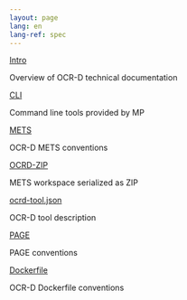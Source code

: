 ```yaml
---
layout: page
lang: en
lang-ref: spec
---
```


<div class="tile is-ancestor">

  <div class="tile is-parent">
    <article class="tile is-child box">
      <p class="title"><a href="intro">Intro</a></p>
      <p class="subtitle">Overview of OCR-D technical documentation</p>
    </article>
  </div>

  <div class="tile is-parent">
    <article class="tile is-child box">
      <p class="title"><a href="cli">CLI</a></p>
      <p class="subtitle">Command line tools provided by MP</p>
    </article>
  </div>

</div>

<div class="tile is-ancestor">

  <div class="tile is-parent">
    <article class="tile is-child box">
      <p class="title"><a href="mets">METS</a></p>
      <p class="subtitle">OCR-D METS conventions</p>
    </article>
  </div>

  <div class="tile is-parent">
    <article class="tile is-child box">
      <p class="title"><a href="ocrd_zip">OCRD-ZIP</a></p>
      <p class="subtitle">METS workspace serialized as ZIP</p>
    </article>
  </div>

  <div class="tile is-parent">
    <article class="tile is-child box">
      <p class="title"><a href="ocrd_tool">ocrd-tool.json</a></p>
      <p class="subtitle">OCR-D tool description</p>
    </article>
  </div>

</div>

<div class="tile is-ancestor">

  <div class="tile is-parent">
    <article class="tile is-child box">
      <p class="title"><a href="page">PAGE</a></p>
      <p class="subtitle">PAGE conventions</p>
    </article>
  </div>
  <div class="tile is-parent">
    <article class="tile is-child box">
      <p class="title"><a href="docker">Dockerfile</a></p>
      <p class="subtitle">OCR-D Dockerfile conventions</p>
    </article>
  </div>

</div>

